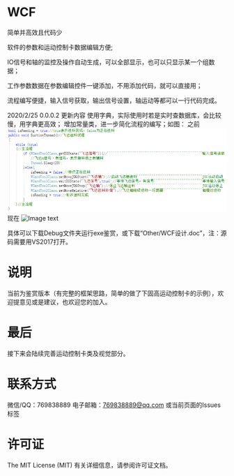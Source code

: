 # WCF
简单并高效且代码少

软件的参数和运动控制卡数据编辑方便;

IO信号和轴的监控及操作自动生成，可以全部显示，也可以只显示某一个组数据；

工作参数数据在参数编辑控件一键添加，不用添加代码，就可以直接用；

流程编写便捷，输入信号获取，输出信号设置，轴运动等都可以一行代码完成。

2020/2/25 0.0.0.2 更新内容
	使用字典，实际使用时若是实时查数据库，会比较慢，用字典更高效；
	增加常量类，进一步简化流程的编写；如图：
之前
![Image text](https://raw.githubusercontent.com/jiliwei/WCF/master/Other/ProcessCode.png)
现在
![Image text](https://raw.githubusercontent.com/jiliwei/WCF/master/Other/ProcessCode002.png)

具体可以下载Debug文件夹运行exe鉴赏，或下载“Other/WCF设计.doc”，注：源码需要用VS2017打开。

# 说明
当前为鉴赏版本（有完整的框架思路，简单的做了下固高运动控制卡的示例），欢迎提意见或是建议，也欢迎您的加入。

# 最后
接下来会陆续完善运动控制卡类及视觉部分。

# 联系方式
微信/QQ：769838889 电子邮箱：769838889@qq.com 或当前页面的Issues标签

# 许可证
The MIT License (MIT) 有关详细信息，请参阅许可证文档。 
